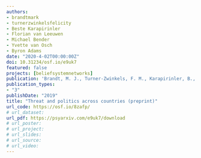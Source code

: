 ```yaml
---
authors:
- brandtmark
- turnerzwinkelsfelicity
- Beste Karapirinler
- Florian van Leeuwen
- Michael Bender
- Yvette van Osch
- Byron Adams
date: "2020-4-02T00:00:00Z"
doi: 10.31234/osf.io/e9uk7
featured: false
projects: [beliefsystemnetworks]
publication: 'Brandt, M. J., Turner-Zwinkels, F. M., Karapirinler, B., van Leeuwen, F., Bender, M., van Osch, Y., & Adams, B. G. (2020, April 02). Threat and politics across countries. https://doi.org/10.31234/osf.io/e9uk7'
publication_types:
- "3"
publishDate: "2019"
title: "Threat and politics across countries (preprint)"
url_code: https://osf.io/8zafp/
# url_dataset:
url_pdf: https://psyarxiv.com/e9uk7/download
# url_poster:
# url_project:
# url_slides:
# url_source:
# url_video:
---
```

